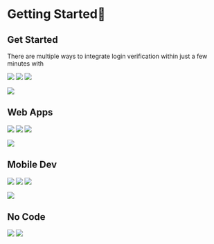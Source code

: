# Getting Started👋

## Get Started

There are multiple ways to integrate login verification within just a few minutes with

 ![](.gitbook/assets/react-1-.png) ![](.gitbook/assets/angular.png) ![](.gitbook/assets/vue.png)                                         

 ![](.gitbook/assets/web_sdk.png) 

## Web Apps

 [![](.gitbook/assets/flask.png)](web-apps/flask.md) [![](.gitbook/assets/nodejs.png)](web-apps/node-js.md) [![](.gitbook/assets/django-1-.png)](web-apps/django.md)  

  ![](.gitbook/assets/laravel.png)

## Mobile Dev

![](.gitbook/assets/android_fido.png) ![](.gitbook/assets/ios.png) ![](.gitbook/assets/flutter.png) 

![](.gitbook/assets/reactnative-1-.png) 

## No Code

![](.gitbook/assets/bubble.png) ![](.gitbook/assets/shopify.png) 


